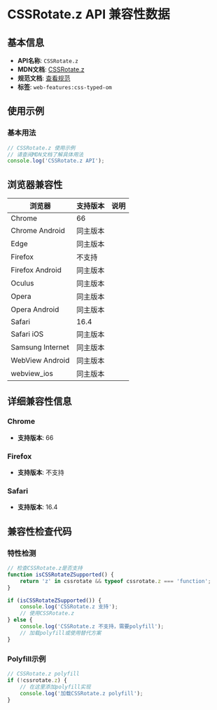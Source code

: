 # CSSRotate.z API 兼容性数据

## 基本信息

- **API名称**: `CSSRotate.z`
- **MDN文档**: [CSSRotate.z](https://developer.mozilla.org/docs/Web/API/CSSRotate/z)
- **规范文档**: [查看规范](https://drafts.css-houdini.org/css-typed-om/#dom-cssrotate-z)
- **标签**: `web-features:css-typed-om`

## 使用示例

### 基本用法

```javascript
// CSSRotate.z 使用示例
// 请查阅MDN文档了解具体用法
console.log('CSSRotate.z API');
```

## 浏览器兼容性

| 浏览器 | 支持版本 | 说明 |
|--------|----------|------|
| Chrome | 66 |  |
| Chrome Android | 同主版本 |  |
| Edge | 同主版本 |  |
| Firefox | 不支持 |  |
| Firefox Android | 同主版本 |  |
| Oculus | 同主版本 |  |
| Opera | 同主版本 |  |
| Opera Android | 同主版本 |  |
| Safari | 16.4 |  |
| Safari iOS | 同主版本 |  |
| Samsung Internet | 同主版本 |  |
| WebView Android | 同主版本 |  |
| webview_ios | 同主版本 |  |

## 详细兼容性信息

### Chrome

- **支持版本**: 66

### Firefox

- **支持版本**: 不支持

### Safari

- **支持版本**: 16.4

## 兼容性检查代码

### 特性检测

```javascript
// 检查CSSRotate.z是否支持
function isCSSRotateZSupported() {
    return 'z' in cssrotate && typeof cssrotate.z === 'function';
}

if (isCSSRotateZSupported()) {
    console.log('CSSRotate.z 支持');
    // 使用CSSRotate.z
} else {
    console.log('CSSRotate.z 不支持，需要polyfill');
    // 加载polyfill或使用替代方案
}
```

### Polyfill示例

```javascript
// CSSRotate.z polyfill
if (!cssrotate.z) {
    // 在这里添加polyfill实现
    console.log('加载CSSRotate.z polyfill');
}
```

